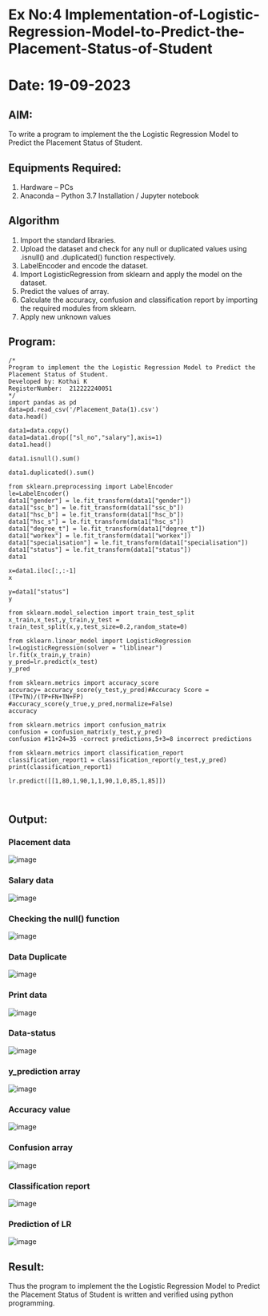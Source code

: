 # Ex No:4 Implementation-of-Logistic-Regression-Model-to-Predict-the-Placement-Status-of-Student
# Date: 19-09-2023
## AIM:
  To write a program to implement the the Logistic Regression Model to Predict the Placement Status of Student.

## Equipments Required:
  1. Hardware – PCs
  2. Anaconda – Python 3.7 Installation / Jupyter notebook

## Algorithm
  1. Import the standard libraries.
  2. Upload the dataset and check for any null or duplicated values using .isnull() and .duplicated() function respectively.
  3. LabelEncoder and encode the dataset.
  4. Import LogisticRegression from sklearn and apply the model on the dataset.
  5. Predict the values of array.
  6. Calculate the accuracy, confusion and classification report by importing the required modules from sklearn.
  7. Apply new unknown values

## Program:
```
/*
Program to implement the the Logistic Regression Model to Predict the Placement Status of Student.
Developed by: Kothai K
RegisterNumber:  212222240051
*/
import pandas as pd
data=pd.read_csv('/Placement_Data(1).csv')
data.head()

data1=data.copy()
data1=data1.drop(["sl_no","salary"],axis=1)
data1.head()

data1.isnull().sum()

data1.duplicated().sum()

from sklearn.preprocessing import LabelEncoder
le=LabelEncoder()
data1["gender"] = le.fit_transform(data1["gender"])
data1["ssc_b"] = le.fit_transform(data1["ssc_b"])
data1["hsc_b"] = le.fit_transform(data1["hsc_b"])
data1["hsc_s"] = le.fit_transform(data1["hsc_s"])
data1["degree_t"] = le.fit_transform(data1["degree_t"])
data1["workex"] = le.fit_transform(data1["workex"])
data1["specialisation"] = le.fit_transform(data1["specialisation"])
data1["status"] = le.fit_transform(data1["status"])
data1

x=data1.iloc[:,:-1]
x

y=data1["status"]
y

from sklearn.model_selection import train_test_split
x_train,x_test,y_train,y_test = train_test_split(x,y,test_size=0.2,random_state=0)

from sklearn.linear_model import LogisticRegression
lr=LogisticRegression(solver = "liblinear")
lr.fit(x_train,y_train)
y_pred=lr.predict(x_test)
y_pred

from sklearn.metrics import accuracy_score
accuracy= accuracy_score(y_test,y_pred)#Accuracy Score = (TP+TN)/(TP+FN+TN+FP)
#accuracy_score(y_true,y_pred,normalize=False)
accuracy

from sklearn.metrics import confusion_matrix
confusion = confusion_matrix(y_test,y_pred)
confusion #11+24=35 -correct predictions,5+3=8 incorrect predictions

from sklearn.metrics import classification_report
classification_report1 = classification_report(y_test,y_pred)
print(classification_report1)

lr.predict([[1,80,1,90,1,1,90,1,0,85,1,85]])



```

## Output:
### Placement data 

![image](https://github.com/Nethraa24/Implementation-of-Logistic-Regression-Model-to-Predict-the-Placement-Status-of-Student/assets/121215786/946a90a8-2cc6-4b87-8f5e-25609edb15f5)

### Salary data 

![image](https://github.com/Nethraa24/Implementation-of-Logistic-Regression-Model-to-Predict-the-Placement-Status-of-Student/assets/121215786/37c884ef-a09c-4f70-875b-096e3b3bf768)

### Checking the null() function 

![image](https://github.com/Nethraa24/Implementation-of-Logistic-Regression-Model-to-Predict-the-Placement-Status-of-Student/assets/121215786/52bf37c3-6446-4b38-95f7-14b24ac23b27)

### Data Duplicate

![image](https://github.com/Nethraa24/Implementation-of-Logistic-Regression-Model-to-Predict-the-Placement-Status-of-Student/assets/121215786/65958a22-3c82-4961-8329-49a08113528f)

### Print data

![image](https://github.com/Nethraa24/Implementation-of-Logistic-Regression-Model-to-Predict-the-Placement-Status-of-Student/assets/121215786/88fcefd5-74ff-4d1e-adcb-f409a9d41685)

### Data-status

![image](https://github.com/Nethraa24/Implementation-of-Logistic-Regression-Model-to-Predict-the-Placement-Status-of-Student/assets/121215786/b3a52f9e-fee6-4396-a5f2-2ad0f9edb341)

### y_prediction array 
![image](https://github.com/Nethraa24/Implementation-of-Logistic-Regression-Model-to-Predict-the-Placement-Status-of-Student/assets/121215786/879e459a-5633-4db3-90af-15806f656d2c)

### Accuracy value

![image](https://github.com/Nethraa24/Implementation-of-Logistic-Regression-Model-to-Predict-the-Placement-Status-of-Student/assets/121215786/81ed90af-a551-4a65-b107-e9e8b2401ad0)

### Confusion array

![image](https://github.com/Nethraa24/Implementation-of-Logistic-Regression-Model-to-Predict-the-Placement-Status-of-Student/assets/121215786/f6ba769f-7719-4c06-9e49-28167a6d9a23)

### Classification report 

![image](https://github.com/Nethraa24/Implementation-of-Logistic-Regression-Model-to-Predict-the-Placement-Status-of-Student/assets/121215786/c4a909ea-570a-4404-adea-340bc32cb90b)

### Prediction of LR


![image](https://github.com/Nethraa24/Implementation-of-Logistic-Regression-Model-to-Predict-the-Placement-Status-of-Student/assets/121215786/93a1fc19-1bd6-4572-b72e-a885578da36c)


## Result:
Thus the program to implement the the Logistic Regression Model to Predict the Placement Status of Student is written and verified using python programming.
